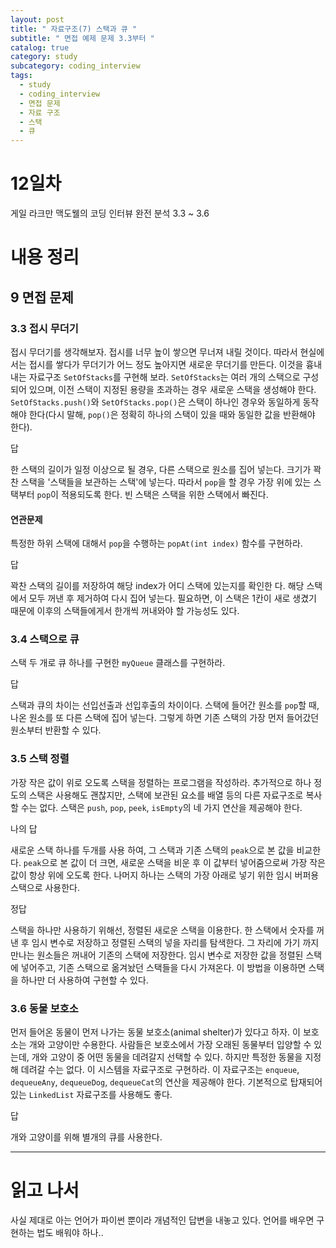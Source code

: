 ```yaml
---
layout: post
title: " 자료구조(7) 스택과 큐 "
subtitle: " 면접 예제 문제 3.3부터 "
catalog: true
category: study
subcategory: coding_interview
tags:
  - study
  - coding_interview
  - 면접 문제
  - 자료 구조
  - 스택
  - 큐
---
```


# 12일차

게일 라크만 맥도웰의 코딩 인터뷰 완전 분석 3.3 ~ 3.6

# 내용 정리

## 9 면접 문제

### 3.3 접시 무더기

접시 무더기를 생각해보자. 접시를 너무 높이 쌓으면 무너져 내릴 것이다. 따라서 현실에서는 접시를 쌓다가 무더기가 어느 정도 높아지면 새로운 무더기를 만든다. 이것을 흉내 내는 자료구조 `SetOfStacks`를 구현해 보라. `SetOfStacks`는 여러 개의 스택으로 구성되어 있으며, 이전 스택이 지정된 용량을 초과하는 경우 새로운 스택을 생성해야 한다. `SetOfStacks.push()`와 `SetOfStacks.pop()`은 스택이 하나인 경우와 동일하게 동작해야 한다(다시 말해, `pop()`은 정확히 하나의 스택이 있을 때와 동일한 값을 반환해야 한다).

답

한 스택의 길이가 일정 이상으로 될 경우, 다른 스택으로 원소를 집어 넣는다. 크기가 꽉찬 스택을 '스택들을 보관하는 스택'에 넣는다. 따라서 `pop`을 할 경우 가장 위에 있는 스택부터 `pop`이 적용되도록 한다. 빈 스택은 스택을 위한 스택에서 빠진다.

#### 연관문제

특정한 하위 스택에 대해서 `pop`을 수행하는 `popAt(int index)` 함수를 구현하라.

답

꽉찬 스택의 길이를 저장하여 해당 index가 어디 스택에 있는지를 확인한 다. 해당 스택에서 모두 꺼낸 후 제거하여 다시 집어 넣는다. 필요하면, 이 스택은 1칸이 새로 생겼기 때문에 이후의 스택들에게서 한개씩 꺼내와야 할 가능성도 있다.

### 3.4 스택으로 큐

스택 두 개로 큐 하나를 구현한 `myQueue` 클래스를 구현하라.

답

스택과 큐의 차이는 선입선출과 선입후출의 차이이다. 스택에 들어간 원소를 `pop`할 때, 나온 원소를 또 다른 스택에 집어 넣는다. 그렇게 하면 기존 스택의 가장 먼저 들어갔던 원소부터 반환할 수 있다.

### 3.5 스택 정렬

가장 작은 값이 위로 오도록 스택을 정렬하는 프로그램을 작성하라. 추가적으로 하나 정도의 스택은 사용해도 괜찮지만, 스택에 보관된 요소를 배열 등의 다른 자료구조로 복사할 수는 없다. 스택은 `push`, `pop`, `peek`, `isEmpty`의 네 가지 연산을 제공해야 한다.

나의 답

새로운 스택 하나를 두개를 사용 하여, 그 스택과 기존 스택의 `peak`으로 본 값을 비교한다. `peak`으로 본 값이 더 크면, 새로운 스택을 비운 후 이 값부터 넣어줌으로써 가장 작은 값이 항상 위에 오도록 한다. 나머지 하나는 스택의 가장 아래로 넣기 위한 임시 버퍼용 스택으로 사용한다.

정답

스택을 하나만 사용하기 위해선, 정렬된 새로운 스택을 이용한다. 한 스택에서 숫자를 꺼낸 후 임시 변수로 저장하고 정렬된 스택의 넣을 자리를 탐색한다. 그 자리에 가기 까지 만나는 원소들은 꺼내어 기존의 스택에 저장한다. 임시 변수로 저장한 값을 정렬된 스택에 넣어주고, 기존 스택으로 옮겨놨던 스택들을 다시 가져온다. 이 방법을 이용하면 스택을 하나만 더 사용하여 구현할 수 있다.

### 3.6 동물 보호소

먼저 들어온 동물이 먼저 나가는 동물 보호소(animal shelter)가 있다고 하자. 이 보호소는 개와 고양이만 수용한다. 사람들은 보호소에서 가장 오래된 동물부터 입양할 수 있는데, 개와 고양이 중 어떤 동물을 데려갈지 선택할 수 있다. 하지만 특정한 동물을 지정해 데려갈 수는 없다. 이 시스템을 자료구조로 구현하라. 이 자료구조는 `enqueue`, `dequeueAny`, `dequeueDog`, `dequeueCat`의 연산을 제공해야 한다. 기본적으로 탑재되어 있는 `LinkedList` 자료구조를 사용해도 좋다.

답

개와 고양이를 위해 별개의 큐를 사용한다.

---

# 읽고 나서

사실 제대로 아는 언어가 파이썬 뿐이라 개념적인 답변을 내놓고 있다. 언어를 배우면 구현하는 법도 배워야 하나..
